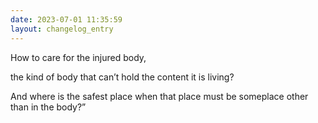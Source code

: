 ```yaml
---
date: 2023-07-01 11:35:59
layout: changelog_entry
---
```

How to care for the injured body,

the kind of body that can’t hold
the content it is living?

And where is the safest place when that place
must be someplace other than in the body?”

